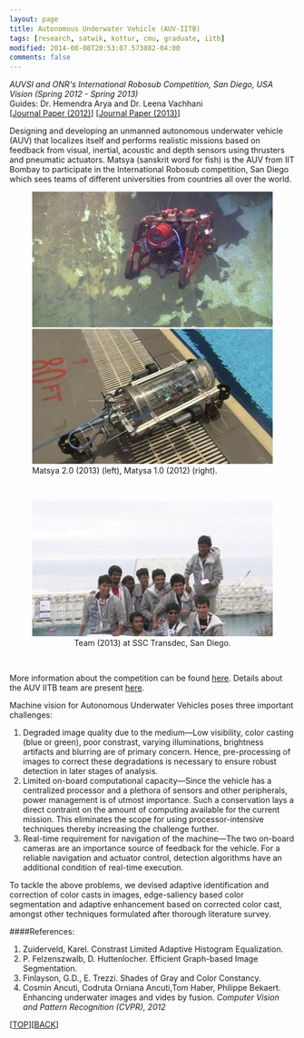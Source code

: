```yaml
---
layout: page
title: Autonomous Underwater Vehicle (AUV-IITB)
tags: [research, satwik, kottur, cmu, graduate, iitb]
modified: 2014-08-08T20:53:07.573882-04:00
comments: false
---
```

*AUVSI and ONR's International Robosub Competition, San Diego, USA*  
*Vision (Spring 2012 - Spring 2013)*  
Guides: Dr. Hemendra Arya and Dr. Leena Vachhani  
[[Journal Paper (2012)](/reports/IIT_Bombay_Journal_Paper_2012.pdf)] [[Journal Paper (2013)](/reports/IIT_Bombay_Journal_Paper_2013.pdf)]

Designing and developing an unmanned autonomous underwater vehicle (AUV) that localizes itself and performs realistic missions based on feedback from visual, inertial, acoustic and depth sensors using thrusters and pneumatic actuators. Matsya (sanskrit word for fish) is the AUV from IIT Bombay to participate in the International Robosub competition, San Diego which sees teams of different universities from countries all over the world.

<figure class="half">
    <a href="/images/auv-machine1.jpg"><img src="/images/auv-machine1.jpg"></a>
    <a href="/images/auv-machine2.jpg"><img src="/images/auv-machine2.jpg"></a>
    <figcaption>Matsya 2.0 (2013) (left), Matysa 1.0 (2012) (right).</figcaption>
</figure><br/>
<figure align="center">
    <a href="/images/auv-team.jpg"><img src="/images/auv-team.jpg"></a>
    <figcaption>Team (2013) at SSC Transdec, San Diego.</figcaption>
</figure><br/>


More information about the competition can be found [here](http://www.auvsifoundation.org/foundation/competitions/robosub/).
Details about the AUV IITB team are present [here](http://auv-iitb.org/).

Machine vision for Autonomous Underwater Vehicles poses three important challenges:

1. Degraded image quality due to the medium&mdash;Low visibility, color casting (blue or green), poor constrast, varying illuminations, brightness artifacts and blurring are of primary concern. Hence, pre-processing of images to correct these degradations is necessary to ensure robust detection in later stages of analysis.
1. Limited on-board computational capacity&mdash;Since the vehicle has a centralized processor and a plethora of sensors and other peripherals, power management is of utmost importance. Such a conservation lays a direct contraint on the amount of computing available for the current mission. This eliminates the scope for using processor-intensive techniques thereby increasing the challenge further.
1. Real-time requirement for navigation of the machine&mdash;The two on-board cameras are an importance source of feedback for the vehicle. For a reliable navigation and actuator control, detection algorithms have an additional condition of real-time execution.

To tackle the above problems, we devised adaptive identification and correction of color casts in images, edge-saliency based color segmentation and adaptive enhancement based on corrected color cast, amongst other techniques formulated after thorough literature survey.

####References:
1. Zuiderveld, Karel. Constrast Limited Adaptive Histogram Equalization.
1. P. Felzenszwalb, D. Huttenlocher. Efficient Graph-based Image Segmentation.
1. Finlayson, G.D., E. Trezzi. Shades of Gray and Color Constancy.
1. Cosmin Ancuti, Codruta Orniana Ancuti,Tom Haber, Philippe Bekaert. Enhancing underwater images and vides by fusion. *Computer Vision and Pattern Recognition (CVPR), 2012*

[[TOP](/research/projects/auv-iitb/)][[BACK](/research/#autonomous-underwater-vehicle-auv-iitb)]
